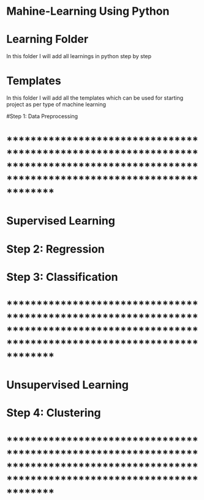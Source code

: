 # Mahine-Learning Using Python 
# Learning Folder
In this folder I will add all learnings in python step by step

# Templates
In this folder I will add all the templates which can be used for starting project as per type of machine learning

#Step 1: Data Preprocessing

# ****************************************************************************************************************************************
# Supervised Learning

# Step 2: Regression

# Step 3: Classification

# ****************************************************************************************************************************************

# Unsupervised Learning

# Step 4: Clustering
# ****************************************************************************************************************************************
